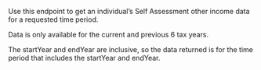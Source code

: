 <p>Use this endpoint to get an individual’s Self Assessment other income data for a requested time period.</p>
<p>Data is only available for the current and previous 6 tax years.</p>
<p>The startYear and endYear are inclusive, so the data returned is for the time period that includes the startYear and endYear.</p>
